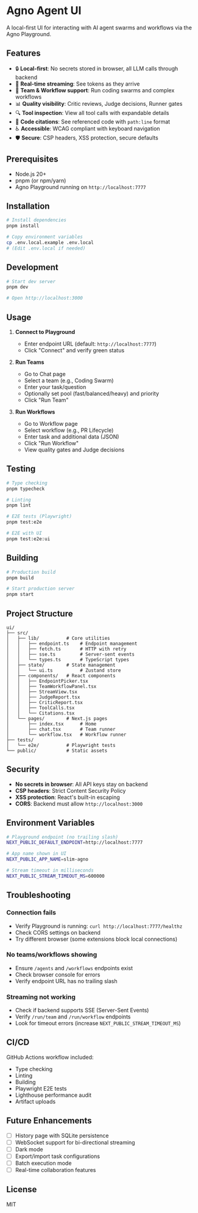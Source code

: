 # Agno Agent UI

A local-first UI for interacting with AI agent swarms and workflows via the Agno Playground.

## Features

- 🔒 **Local-first**: No secrets stored in browser, all LLM calls through backend
- 🚀 **Real-time streaming**: See tokens as they arrive
- 🎯 **Team & Workflow support**: Run coding swarms and complex workflows
- 📊 **Quality visibility**: Critic reviews, Judge decisions, Runner gates
- 🔍 **Tool inspection**: View all tool calls with expandable details
- 📝 **Code citations**: See referenced code with `path:line` format
- ♿ **Accessible**: WCAG compliant with keyboard navigation
- 🛡️ **Secure**: CSP headers, XSS protection, secure defaults

## Prerequisites

- Node.js 20+
- pnpm (or npm/yarn)
- Agno Playground running on `http://localhost:7777`

## Installation

```bash
# Install dependencies
pnpm install

# Copy environment variables
cp .env.local.example .env.local
# (Edit .env.local if needed)
```

## Development

```bash
# Start dev server
pnpm dev

# Open http://localhost:3000
```

## Usage

1. **Connect to Playground**
   - Enter endpoint URL (default: `http://localhost:7777`)
   - Click "Connect" and verify green status

2. **Run Teams**
   - Go to Chat page
   - Select a team (e.g., Coding Swarm)
   - Enter your task/question
   - Optionally set pool (fast/balanced/heavy) and priority
   - Click "Run Team"

3. **Run Workflows**
   - Go to Workflow page
   - Select workflow (e.g., PR Lifecycle)
   - Enter task and additional data (JSON)
   - Click "Run Workflow"
   - View quality gates and Judge decisions

## Testing

```bash
# Type checking
pnpm typecheck

# Linting
pnpm lint

# E2E tests (Playwright)
pnpm test:e2e

# E2E with UI
pnpm test:e2e:ui
```

## Building

```bash
# Production build
pnpm build

# Start production server
pnpm start
```

## Project Structure

```
ui/
├── src/
│   ├── lib/          # Core utilities
│   │   ├── endpoint.ts    # Endpoint management
│   │   ├── fetch.ts       # HTTP with retry
│   │   ├── sse.ts         # Server-sent events
│   │   └── types.ts       # TypeScript types
│   ├── state/        # State management
│   │   └── ui.ts          # Zustand store
│   ├── components/   # React components
│   │   ├── EndpointPicker.tsx
│   │   ├── TeamWorkflowPanel.tsx
│   │   ├── StreamView.tsx
│   │   ├── JudgeReport.tsx
│   │   ├── CriticReport.tsx
│   │   ├── ToolCalls.tsx
│   │   └── Citations.tsx
│   └── pages/        # Next.js pages
│       ├── index.tsx      # Home
│       ├── chat.tsx       # Team runner
│       └── workflow.tsx   # Workflow runner
├── tests/
│   └── e2e/          # Playwright tests
└── public/           # Static assets
```

## Security

- **No secrets in browser**: All API keys stay on backend
- **CSP headers**: Strict Content Security Policy
- **XSS protection**: React's built-in escaping
- **CORS**: Backend must allow `http://localhost:3000`

## Environment Variables

```bash
# Playground endpoint (no trailing slash)
NEXT_PUBLIC_DEFAULT_ENDPOINT=http://localhost:7777

# App name shown in UI
NEXT_PUBLIC_APP_NAME=slim-agno

# Stream timeout in milliseconds
NEXT_PUBLIC_STREAM_TIMEOUT_MS=600000
```

## Troubleshooting

### Connection fails
- Verify Playground is running: `curl http://localhost:7777/healthz`
- Check CORS settings on backend
- Try different browser (some extensions block local connections)

### No teams/workflows showing
- Ensure `/agents` and `/workflows` endpoints exist
- Check browser console for errors
- Verify endpoint URL has no trailing slash

### Streaming not working
- Check if backend supports SSE (Server-Sent Events)
- Verify `/run/team` and `/run/workflow` endpoints
- Look for timeout errors (increase `NEXT_PUBLIC_STREAM_TIMEOUT_MS`)

## CI/CD

GitHub Actions workflow included:
- Type checking
- Linting
- Building
- Playwright E2E tests
- Lighthouse performance audit
- Artifact uploads

## Future Enhancements

- [ ] History page with SQLite persistence
- [ ] WebSocket support for bi-directional streaming
- [ ] Dark mode
- [ ] Export/import task configurations
- [ ] Batch execution mode
- [ ] Real-time collaboration features

## License

MIT